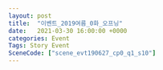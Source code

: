 ```yaml
---
layout: post
title:  "이벤트_2019여름_0화_오프닝"
date:   2021-03-30 16:00:00 +0000
categories: Event
Tags: Story Event
SceneCode: ["scene_evt190627_cp0_q1_s10"]
---
```

